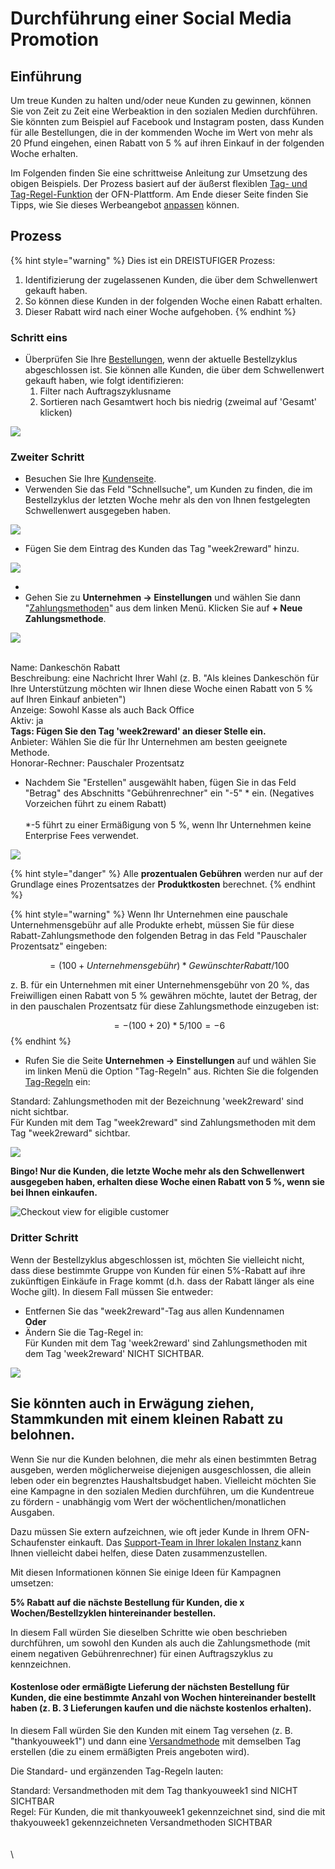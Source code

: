 # Durchführung einer Social Media Promotion

## Einführung

Um treue Kunden zu halten und/oder neue Kunden zu gewinnen, können Sie von Zeit zu Zeit eine Werbeaktion in den sozialen Medien durchführen. Sie könnten zum Beispiel auf Facebook und Instagram posten, dass Kunden für alle Bestellungen, die in der kommenden Woche im Wert von mehr als 20 Pfund eingehen, einen Rabatt von 5 % auf ihren Einkauf in der folgenden Woche erhalten.

Im Folgenden finden Sie eine schrittweise Anleitung zur Umsetzung des obigen Beispiels. Der Prozess basiert auf der äußerst flexiblen [Tag- und Tag-Regel-Funktion](../../basic-features/shopfront/customer-management-and-conditional-displays-prices/tags-and-tag-rules.md#zahlungsarten-anzeigen-ausblenden) der OFN-Plattform. Am Ende dieser Seite finden Sie Tipps, wie Sie dieses Werbeangebot [anpassen](running-a-social-media-promotion.md#sie-koennten-auch-in-erwaegung-ziehen-stammkunden-mit-einem-kleinen-rabatt-zu-belohnen.) können.

## Prozess

{% hint style="warning" %}
Dies ist ein DREISTUFIGER Prozess:

1. Identifizierung der zugelassenen Kunden, die über dem Schwellenwert gekauft haben.
2. So können diese Kunden in der folgenden Woche einen Rabatt erhalten.
3. Dieser Rabatt wird nach einer Woche aufgehoben.
{% endhint %}

### Schritt eins

* Überprüfen Sie Ihre [Bestellungen](https://app.openfoodswitzerland.ch/admin/orders), wenn der aktuelle Bestellzyklus abgeschlossen ist. Sie können alle Kunden, die über dem Schwellenwert gekauft haben, wie folgt identifizieren:
  1. Filter nach Auftragszyklusname
  2. Sortieren nach Gesamtwert hoch bis niedrig (zweimal auf 'Gesamt' klicken)

![](https://lh5.googleusercontent.com/WkOpNQ7tngre9J8YhYye8cP7a6-Cl5xdnc26z4Nd4TjCkUE2bozCPSKAo1IHiWFwIIITZ1l4h5sLzJmPjIfzpM1gKBu\_cS2-b877P8LOGm6r4Yre1S6uoVZeJh9oDmG\_g\_5e7JoG)

### Zweiter Schritt

* Besuchen Sie Ihre [Kundenseite](https://app.openfoodswitzerland.ch/admin/customers).
* Verwenden Sie das Feld "Schnellsuche", um Kunden zu finden, die im Bestellzyklus der letzten Woche mehr als den von Ihnen festgelegten Schwellenwert ausgegeben haben.

![](../../.gitbook/assets/customers1.jpg)

* Fügen Sie dem Eintrag des Kunden das Tag "week2reward" hinzu.

![](https://lh5.googleusercontent.com/msnCbxUJsibbhqjIkK8bWAGDaqgGcPWSiAdZQcNc0bi1h\_rx49qtGG4XxXLYyD9KIXaoS55kMXtHO3NXmghqUZn1EPv\_memdQqy4D07rugbzEculm-wSa4MpR9CpmboYi7CTZFnb)

*
* Gehen Sie zu **Unternehmen -> Einstellungen** und wählen Sie dann "[Zahlungsmethoden](../../basic-features/shopfront/payment-methods.md)" aus dem linken Menü. Klicken Sie auf **+ Neue Zahlungsmethode**.

![](<../../.gitbook/assets/thankyoupaymentmethod (1).jpg>)

\
Name: Dankeschön Rabatt\
Beschreibung: eine Nachricht Ihrer Wahl (z. B. "Als kleines Dankeschön für Ihre Unterstützung möchten wir Ihnen diese Woche einen Rabatt von 5 % auf Ihren Einkauf anbieten")\
Anzeige: Sowohl Kasse als auch Back Office\
Aktiv: ja\
**Tags: Fügen Sie den Tag 'week2reward' an dieser Stelle ein.**\
Anbieter: Wählen Sie die für Ihr Unternehmen am besten geeignete Methode.\
Honorar-Rechner: Pauschaler Prozentsatz

* Nachdem Sie "Erstellen" ausgewählt haben, fügen Sie in das Feld "Betrag" des Abschnitts "Gebührenrechner" ein "-5" \* ein. (Negatives Vorzeichen führt zu einem Rabatt)\
  \
  \*-5 führt zu einer Ermäßigung von 5 %, wenn Ihr Unternehmen keine Enterprise Fees verwendet.

![](../../.gitbook/assets/pmcalc.jpg)

{% hint style="danger" %}
Alle **prozentualen Gebühren** werden nur auf der Grundlage eines Prozentsatzes der **Produktkosten** berechnet.
{% endhint %}

{% hint style="warning" %}
Wenn Ihr Unternehmen eine pauschale Unternehmensgebühr auf alle Produkte erhebt, müssen Sie für diese Rabatt-Zahlungsmethode den folgenden Betrag in das Feld "Pauschaler Prozentsatz" eingeben:

&#x20;$$= (100 + Unternehmensgebühr)* Gewünschter Rabatt/100$$&#x20;

z. B. für ein Unternehmen mit einer Unternehmensgebühr von 20 %, das Freiwilligen einen Rabatt von 5 % gewähren möchte, lautet der Betrag, der in den pauschalen Prozentsatz für diese Zahlungsmethode einzugeben ist:

$$= -(100 + 20) *5/100 = -6$$&#x20;
{% endhint %}

* Rufen Sie die Seite **Unternehmen -> Einstellungen** auf und wählen Sie im linken Menü die Option "Tag-Regeln" aus. Richten Sie die folgenden [Tag-Regeln](../../basic-features/shopfront/customer-management-and-conditional-displays-prices/tags-and-tag-rules.md#zahlungsarten-anzeigen-ausblenden) ein:

Standard: Zahlungsmethoden mit der Bezeichnung 'week2reward' sind nicht sichtbar.\
Für Kunden mit dem Tag "week2reward" sind Zahlungsmethoden mit dem Tag "week2reward" sichtbar.

![](https://lh3.googleusercontent.com/VbTR4DNvEgEduOZz2DuJDeMZSjHC10XVPhFpVKEN6hN7t7L66B599oiTFuUvUKgfm4fAZtBhyHcBHjQtiqF0\_1N\_DJDiDi6XcVY3MjyZbTsXTtOBABp3jnoNcqww8oGBIZm-Z3ky)

**Bingo! Nur die Kunden, die letzte Woche mehr als den Schwellenwert ausgegeben haben, erhalten diese Woche einen Rabatt von 5 %, wenn sie bei Ihnen einkaufen.**

![Checkout view for eligible customer](https://lh4.googleusercontent.com/mYndbgcYtUAcWk0Hzf1fHmnnVYOK78o2CsUVpshoPmCHXQAh6M7r0UFWoYSrCNqxlwVzDIkPANPPbNJdGv5na7b64xVEs-vBrp32oRODlgDgKiTLqVIn4DKk-ODCiIFrWDZZRXF9)

### Dritter Schritt

Wenn der Bestellzyklus abgeschlossen ist, möchten Sie vielleicht nicht, dass diese bestimmte Gruppe von Kunden für einen 5%-Rabatt auf ihre zukünftigen Einkäufe in Frage kommt (d.h. dass der Rabatt länger als eine Woche gilt). In diesem Fall müssen Sie entweder:

* Entfernen Sie das "week2reward"-Tag aus allen Kundennamen\
  **Oder**
* Ändern Sie die Tag-Regel in:\
  Für Kunden mit dem Tag 'week2reward' sind Zahlungsmethoden mit dem Tag 'week2reward' NICHT SICHTBAR.

![](https://lh4.googleusercontent.com/ub-vearrc\_EX85fXpvGNyr1YQLTMvqd-5q8WNrLSDboGVu\_3kWh240orHjgqBElO-dGW4hf\_41p\_JQce4YBhbd1O7wW1B4ylqcw0JiY\_6qUirT6kerXo2tpitFKbrI7o\_j5QbamA)

## Sie könnten auch in Erwägung ziehen, Stammkunden mit einem kleinen Rabatt zu belohnen.&#x20;

Wenn Sie nur die Kunden belohnen, die mehr als einen bestimmten Betrag ausgeben, werden möglicherweise diejenigen ausgeschlossen, die allein leben oder ein begrenztes Haushaltsbudget haben. Vielleicht möchten Sie eine Kampagne in den sozialen Medien durchführen, um die Kundentreue zu fördern - unabhängig vom Wert der wöchentlichen/monatlichen Ausgaben.

Dazu müssen Sie extern aufzeichnen, wie oft jeder Kunde in Ihrem OFN-Schaufenster einkauft. Das [Support-Team in Ihrer lokalen Instanz ](../../local-ofn-organizations-and-contacts.md)kann Ihnen vielleicht dabei helfen, diese Daten zusammenzustellen.

Mit diesen Informationen können Sie einige Ideen für Kampagnen umsetzen:

**5% Rabatt auf die nächste Bestellung für Kunden, die x Wochen/Bestellzyklen hintereinander bestellen.**

In diesem Fall würden Sie dieselben Schritte wie oben beschrieben durchführen, um sowohl den Kunden als auch die Zahlungsmethode (mit einem negativen Gebührenrechner) für einen Auftragszyklus zu kennzeichnen.

#### Kostenlose oder ermäßigte Lieferung der nächsten Bestellung für Kunden, die eine bestimmte Anzahl von Wochen hintereinander bestellt haben (z. B. 3 Lieferungen kaufen und die nächste kostenlos erhalten). 

In diesem Fall würden Sie den Kunden mit einem Tag versehen (z. B. "thankyouweek1") und dann eine [Versandmethode](../../basic-features/shopfront/shipping-methods.md) mit demselben Tag erstellen (die zu einem ermäßigten Preis angeboten wird).

Die Standard- und ergänzenden Tag-Regeln lauten:

Standard: Versandmethoden mit dem Tag thankyouweek1 sind NICHT SICHTBAR\
Regel: Für Kunden, die mit thankyouweek1 gekennzeichnet sind, sind die mit thakyouweek1 gekennzeichneten Versandmethoden SICHTBAR\
\
\
\
